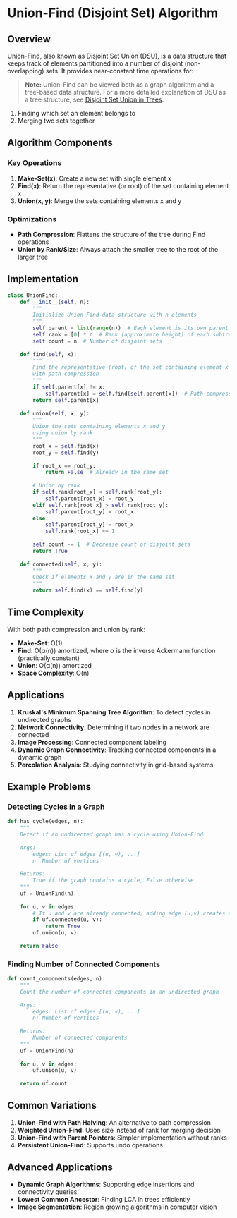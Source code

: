 # Union-Find (Disjoint Set) Algorithm

## Overview

Union-Find, also known as Disjoint Set Union (DSU), is a data structure that keeps track of elements partitioned into a number of disjoint (non-overlapping) sets. It provides near-constant time operations for:

> **Note:** Union-Find can be viewed both as a graph algorithm and a tree-based data structure. For a more detailed explanation of DSU as a tree structure, see [Disjoint Set Union in Trees](../trees/dsu.md).

1. Finding which set an element belongs to
2. Merging two sets together

## Algorithm Components

### Key Operations

1. **Make-Set(x)**: Create a new set with single element x
2. **Find(x)**: Return the representative (or root) of the set containing element x
3. **Union(x, y)**: Merge the sets containing elements x and y

### Optimizations

- **Path Compression**: Flattens the structure of the tree during Find operations
- **Union by Rank/Size**: Always attach the smaller tree to the root of the larger tree

## Implementation

```python
class UnionFind:
    def __init__(self, n):
        """
        Initialize Union-Find data structure with n elements
        """
        self.parent = list(range(n))  # Each element is its own parent initially
        self.rank = [0] * n  # Rank (approximate height) of each subtree
        self.count = n  # Number of disjoint sets
        
    def find(self, x):
        """
        Find the representative (root) of the set containing element x
        with path compression
        """
        if self.parent[x] != x:
            self.parent[x] = self.find(self.parent[x])  # Path compression
        return self.parent[x]
        
    def union(self, x, y):
        """
        Union the sets containing elements x and y
        using union by rank
        """
        root_x = self.find(x)
        root_y = self.find(y)
        
        if root_x == root_y:
            return False  # Already in the same set
            
        # Union by rank
        if self.rank[root_x] < self.rank[root_y]:
            self.parent[root_x] = root_y
        elif self.rank[root_x] > self.rank[root_y]:
            self.parent[root_y] = root_x
        else:
            self.parent[root_y] = root_x
            self.rank[root_x] += 1
            
        self.count -= 1  # Decrease count of disjoint sets
        return True
        
    def connected(self, x, y):
        """
        Check if elements x and y are in the same set
        """
        return self.find(x) == self.find(y)
```

## Time Complexity

With both path compression and union by rank:

- **Make-Set**: O(1)
- **Find**: O(α(n)) amortized, where α is the inverse Ackermann function (practically constant)
- **Union**: O(α(n)) amortized
- **Space Complexity**: O(n)

## Applications

1. **Kruskal's Minimum Spanning Tree Algorithm**: To detect cycles in undirected graphs
2. **Network Connectivity**: Determining if two nodes in a network are connected
3. **Image Processing**: Connected component labeling
4. **Dynamic Graph Connectivity**: Tracking connected components in a dynamic graph
5. **Percolation Analysis**: Studying connectivity in grid-based systems

## Example Problems

### Detecting Cycles in a Graph

```python
def has_cycle(edges, n):
    """
    Detect if an undirected graph has a cycle using Union-Find
    
    Args:
        edges: List of edges [(u, v), ...]
        n: Number of vertices
        
    Returns:
        True if the graph contains a cycle, False otherwise
    """
    uf = UnionFind(n)
    
    for u, v in edges:
        # If u and v are already connected, adding edge (u,v) creates a cycle
        if uf.connected(u, v):
            return True
        uf.union(u, v)
    
    return False
```

### Finding Number of Connected Components

```python
def count_components(edges, n):
    """
    Count the number of connected components in an undirected graph
    
    Args:
        edges: List of edges [(u, v), ...]
        n: Number of vertices
        
    Returns:
        Number of connected components
    """
    uf = UnionFind(n)
    
    for u, v in edges:
        uf.union(u, v)
    
    return uf.count
```

## Common Variations

1. **Union-Find with Path Halving**: An alternative to path compression
2. **Weighted Union-Find**: Uses size instead of rank for merging decision
3. **Union-Find with Parent Pointers**: Simpler implementation without ranks
4. **Persistent Union-Find**: Supports undo operations

## Advanced Applications

- **Dynamic Graph Algorithms**: Supporting edge insertions and connectivity queries
- **Lowest Common Ancestor**: Finding LCA in trees efficiently
- **Image Segmentation**: Region growing algorithms in computer vision
